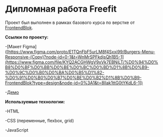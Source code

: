 # Дипломная работа Freefit
Проект был выполнен в рамках базового курса по верстке от [FrontendBlok](https://frontendblok.com/).

**Ссылки по проекту:**

-[Макет Figma]([https://www.figma.com/proto/E1TQnFbF5urLM8f4Sxxi99/Burgers-Menu-Responsive-(Copy)?node-id=0-1&t=WnMrSPFkdjsQh1B5-1](https://www.figma.com/file/KYQ2ACGHWgV9xVk7EBNiLT/%D0%94%D0%B8%D0%BF%D0%BB%D0%BE%D0%BC%D0%BD%D1%8B%D0%B9-%D0%9C%D0%B0%D0%BA%D0%B5%D1%82-%D0%91%D0%B0%D0%B7%D0%BE%D0%B2%D1%8B%D0%B9-FrontendBlok?type=design&node-id=0%3A1&t=8llak1ttG0tYKdL6-1])

-[Демо]([https://the-vis10n.github.io/diplom-frontendblock/])

**Используемые технологии:**

-HTML

-CSS (переменные, flexbox, grid)

-JavaScript
